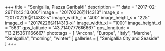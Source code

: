 +++
title = "Senigallia, Piazza Garibaldi"
description = ""
date = "2017-02-26T11:43:13.000"
image = "20170226@114313"
image_s = "20170226@114313-s"
image_width_s = "400"
image_height_s = "225"
image_xl = "20170226@114313-xl"
image_width_xl = "1000"
image_height_xl = "563"
gps_latitude = "43.7140777666667"
gps_longitude = "13.2153611166667"
phototags = [ "Ancona", "Europe", "Italy", "Marche", "Senigallia", "morning", "winter" ]
galleries = [ "Senigallia City and Seaside" ]
+++
